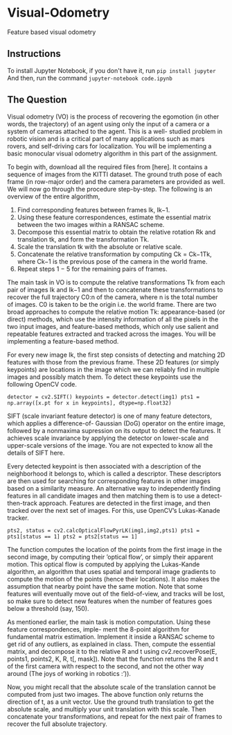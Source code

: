 # Visual-Odometry
Feature based visual odometry 

## Instructions

To install Jupyter Notebook, if you don't have it, run
`pip install jupyter` \
And then, run the command `jupyter-notebook code.ipynb`

## The Question

Visual odometry (VO) is the process of recovering the egomotion (in other words, the trajectory) of an agent using only the input of a camera or a system of cameras attached to the agent. This is a well- studied problem in robotic vision and is a critical part of many applications such as mars rovers, and self-driving cars for localization. You will be implementing a basic monocular visual odometry algorithm in this part of the assignment.

To begin with, download all the required files from [here]. It contains a sequence of images from the KITTI dataset. The ground truth pose of each frame (in row-major order) and the camera parameters are provided as well.
We will now go through the procedure step-by-step. The following is an overview of the entire algorithm,

1. Find corresponding features between frames Ik, Ik−1.
2. Using these feature correspondences, estimate the essential matrix between the two images within
a RANSAC scheme.
3. Decompose this essential matrix to obtain the relative rotation Rk and translation tk, and form
the transformation Tk.
4. Scale the translation tk with the absolute or relative scale.
5. Concatenate the relative transformation by computing Ck = Ck−1Tk, where Ck−1 is the previous pose of the camera in the world frame.
6. Repeat steps 1 − 5 for the remaining pairs of frames.

The main task in VO is to compute the relative transformations Tk from each pair of images Ik and Ik−1 and then to concatenate these transformations to recover the full trajectory C0:n of the camera, where n is the total number of images. C0 is taken to be the origin i.e. the world frame. There are two broad approaches to compute the relative motion Tk: appearance-based (or direct) methods, which use the intensity information of all the pixels in the two input images, and feature-based methods, which only use salient and repeatable features extracted and tracked across the images. You will be implementing a feature-based method.

For every new image Ik, the first step consists of detecting and matching 2D features with those from the previous frame. These 2D features (or simply keypoints) are locations in the image which we can reliably find in multiple images and possibly match them. To detect these keypoints use the following OpenCV code.

`detector = cv2.SIFT()
keypoints = detector.detect(img1)
pts1 = np.array([x.pt for x in keypoints], dtype=np.float32)`

SIFT (scale invariant feature detector) is one of many feature detectors, which applies a difference-of- Gaussian (DoG) operator on the entire image, followed by a nonmaxima supression on its output to detect the features. It achieves scale invariance by applying the detector on lower-scale and upper-scale versions of the image. You are not expected to know all the details of SIFT here.

Every detected keypoint is then associated with a description of the neighborhood it belongs to, which is called a descriptor. These descriptors are then used for searching for corresponding features in other images based on a similarity measure.
An alternative way to independently finding features in all candidate images and then matching them is to use a detect-then-track approach. Features are detected in the first image, and then tracked over the next set of images. For this, use OpenCV’s Lukas-Kanade tracker.

`pts2, status = cv2.calcOpticalFlowPyrLK(img1,img2,pts1)
pts1 = pts1[status == 1]
pts2 = pts2[status == 1]`

The function computes the location of the points from the first image in the second image, by computing their ’optical flow’, or simply their apparent motion. This optical flow is computed by applying the Lukas-Kande algorithm, an algorithm that uses spatial and temporal image gradients to compute the motion of the points (hence their locations). It also makes the assumption that nearby point have the same motion. Note that some features will eventually move out of the field-of-view, and tracks will be lost, so make sure to detect new features when the number of features goes below a threshold (say, 150).

As mentioned earlier, the main task is motion computation. Using these feature correspondences, imple- ment the 8-point algorithm for fundamental matrix estimation. Implement it inside a RANSAC scheme to get rid of any outliers, as explained in class. Then, compute the essential matrix, and decompose it to the relative R and t using cv2.recoverPose(E, points1, points2, K, R, t[, mask]). Note that the function returns the R and t of the first camera with respect to the second, and not the other way around (The joys of working in robotics :’)).

Now, you might recall that the absolute scale of the translation cannot be computed from just two images. The above function only returns the direction of t, as a unit vector. Use the ground truth translation to get the absolute scale, and multiply your unit translation with this scale. Then concatenate your transformations, and repeat for the next pair of frames to recover the full absolute trajectory.
